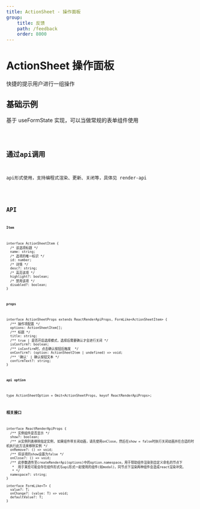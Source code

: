 ```yaml
---
title: ActionSheet - 操作面板
group:
    title: 反馈
    path: /feedback
    order: 8000
---
```


# ActionSheet 操作面板

快捷的提示用户进行一组操作

## 基础示例
基于 useFormState  <!-- TODO: 添加链接  --> 实现，可以当做常规的表单组件使用

<code src="./demo.tsx" />

## 通过api调用
api形式使用，支持编程式渲染、更新、关闭等，具体见 render-api <!-- TODO: 添加链接  -->

<code src="./demo-api.tsx" />

## API
**`Item`**
```tsx | pure
interface ActionSheetItem {
  /* 该选项标题 */
  name: string;
  /* 选项的唯一标识 */
  id: number;
  /* 详情 */
  desc?: string;
  /* 高亮该项 */
  highlight?: boolean;
  /* 禁用该项 */
  disabled?: boolean;
}
```

**`props`**
```tsx | pure
interface ActionSheetProps extends ReactRenderApiProps, FormLike<ActionSheetItem> {
  /** 操作项配置 */
  options: ActionSheetItem[];
  /** 标题 */
  title: string;
  /** true | 是否开启选择模式，选择后需要确认才会进行关闭 */
  isConfirm?: boolean;
  /** isConfirm时，点击确认按钮后触发  */
  onConfirm?: (option: ActionSheetItem | undefined) => void;
  /** '确认' | 确认按钮文本 */
  confirmText?: string;
}
```

**`api option`**
```tsx | pure
type ActionSheetOption = Omit<ActionSheetProps, keyof ReactRenderApiProps>;
```

**相关接口**
```tsx | pure
interface ReactRenderApiProps {
  /** 实例组件是否显示 */
  show?: boolean;
  /** 从实例列表移除指定实例, 如果组件带关闭动画，请先使用onClose，然后在show = false时执行关闭动画并在合适的时机执行此方法来移除实例 */
  onRemove?: () => void;
  /** 将该项的show设置为false */
  onClose?: () => void;
  /** 此参数透传至createRenderApi(options)中的option.namespace，用于帮助组件渲染到自定义命名的节点下
   *  用于某些可能会存在组件形式与api形式一起使用的组件(如modal)，同节点下渲染两种组件会造成react渲染冲突。
   * */
  namespace?: string;
}

interface FormLike<T> {
  value?: T;
  onChange?: (value: T) => void;
  defaultValue?: T;
}
```












